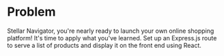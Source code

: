 # Problem
Stellar Navigator, you're nearly ready to launch your own online shopping 
platform! It's time to apply what you've learned. Set up an Express.js route to 
serve a list of products and display it on the front end using React.
